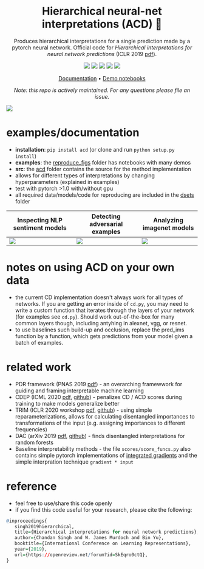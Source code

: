 <h1 align="center"> Hierarchical neural-net interpretations (ACD) 🧠</h1>

<p align="center"> Produces hierarchical interpretations for a single prediction made by a pytorch neural network. Official code for <i>Hierarchical interpretations for neural network predictions</i> (ICLR 2019 <a href="https://openreview.net/pdf?id=SkEqro0ctQ">pdf</a>). </p>

<p align="center">
  <img src="https://img.shields.io/badge/license-mit-blue.svg">
  <img src="https://img.shields.io/badge/python-3.6--3.8-blue">
  <img src="https://img.shields.io/github/checks-status/csinva/hierarchical-dnn-interpretations/master">
  <img src="https://img.shields.io/pypi/v/acd?color=orange">
  <img src="https://static.pepy.tech/personalized-badge/acd?period=total&units=none&left_color=gray&right_color=orange&left_text=downloads">
</p>  
<p align="center">
	<a href="https://csinva.io/hierarchical-dnn-interpretations/">Documentation</a> •
  <a href="https://github.com/csinva/hierarchical-dnn-interpretations/tree/master/reproduce_figs">Demo notebooks</a>
</p>  
<p align="center">
	<i>Note: this repo is actively maintained. For any questions please file an issue.</i>
</p>


![](https://csinva.io/hierarchical-dnn-interpretations/intro.svg?sanitize=True)



# examples/documentation

- **installation**: `pip install acd` (or clone and run `python setup.py install`)
- **examples**: the [reproduce_figs](https://github.com/csinva/hierarchical-dnn-interpretations/tree/master/reproduce_figs) folder has notebooks with many demos
- **src**: the [acd](acd) folder contains the source for the method implementation
- allows for different types of interpretations by changing hyperparameters (explained in examples)
- test with pytorch >1.0 with/without gpu 
- all required data/models/code for reproducing are included in the [dsets](dsets) folder

| Inspecting NLP sentiment models    | Detecting adversarial examples      | Analyzing imagenet models           |
| ---------------------------------- | ----------------------------------- | ----------------------------------- |
| ![](reproduce_figs/figs/fig_2.png) | ![](reproduce_figs/figs/fig_s3.png) | ![](reproduce_figs/figs/fig_s2.png) |


# notes on using ACD on your own data
- the current CD implementation doesn't always work for all types of networks. If you are getting an error inside of `cd.py`, you may need to write a custom function that iterates through the layers of your network (for examples see `cd.py`). Should work out-of-the-box for many common layers though, including antyhing in alexnet, vgg, or resnet.
- to use baselines such build-up and occlusion, replace the pred_ims function by a function, which gets predictions from your model given a batch of examples.


# related work

- PDR framework (PNAS 2019 [pdf](https://arxiv.org/abs/1901.04592)) - an overarching framewwork for guiding and framing interpretable machine learning
- CDEP (ICML 2020 [pdf](https://arxiv.org/abs/1909.13584), [github](https://github.com/laura-rieger/deep-explanation-penalization)) - penalizes CD / ACD scores during training to make models generalize better
- TRIM (ICLR 2020 workshop [pdf](https://arxiv.org/abs/2003.01926), [github](https://github.com/csinva/transformation-importance)) - using simple reparameterizations, allows for calculating disentangled importances to transformations of the input (e.g. assigning importances to different frequencies)
- DAC (arXiv 2019 [pdf](https://arxiv.org/abs/1905.07631), [github](https://github.com/csinva/disentangled-attribution-curves)) - finds disentangled interpretations for random forests
- Baseline interpretability methods - the file `scores/score_funcs.py` also contains simple pytorch implementations of [integrated gradients](https://arxiv.org/abs/1703.01365) and the simple interpration technique `gradient * input`

# reference

- feel free to use/share this code openly
- if you find this code useful for your research, please cite the following:

 ```r
@inproceedings{
    singh2019hierarchical,
    title={Hierarchical interpretations for neural network predictions},
    author={Chandan Singh and W. James Murdoch and Bin Yu},
    booktitle={International Conference on Learning Representations},
    year={2019},
    url={https://openreview.net/forum?id=SkEqro0ctQ},
}
 ```

